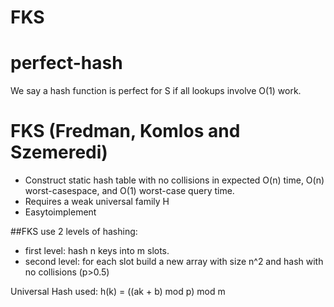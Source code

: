 FKS
===

# perfect-hash
We say a hash function is perfect for S if all lookups involve O(1) work.

# FKS (Fredman, Komlos and Szemeredi)
* Construct static hash table with no collisions in expected O(n) time,
O(n) worst-casespace, and O(1) worst-case query time.
* Requires a weak universal family H
* Easytoimplement

##FKS use 2 levels of hashing:
* first level: hash n keys into m slots.
* second level: for each slot build a new array with size n^2 and hash with no collisions (p>0.5)

Universal Hash used:
h(k) = ((ak + b) mod p) mod m